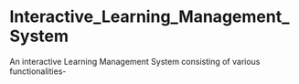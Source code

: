 # Interactive_Learning_Management_System
An interactive Learning Management System consisting of various functionalities-
